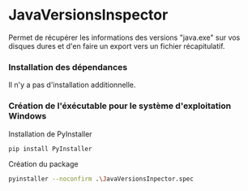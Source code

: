 # JavaVersionsInspector

Permet de récupérer les informations des versions "java.exe" sur vos disques dures et d'en faire un export vers un fichier récapitulatif.

### Installation des dépendances

Il n'y a pas d'installation additionnelle.

### Création de l'éxécutable pour le système d'exploitation Windows

Installation de PyInstaller

``` bash
pip install PyInstaller
```
  
Création du package

``` bash
pyinstaller --noconfirm .\JavaVersionsInpector.spec
```
